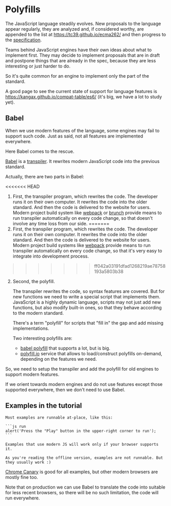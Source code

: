 
# Polyfills

The JavaScript language steadily evolves. New proposals to the language appear regularly, they are analyzed and, if considered worthy, are appended to the list at <https://tc39.github.io/ecma262/> and then progress to the [specification](http://www.ecma-international.org/publications/standards/Ecma-262.htm).

Teams behind JavaScript engines have their own ideas about what to implement first. They may decide to implement proposals that are in draft and postpone things that are already in the spec, because they are less interesting or just harder to do.

So it's quite common for an engine to implement only the part of the standard.

A good page to see the current state of support for language features is <https://kangax.github.io/compat-table/es6/> (it's big, we have a lot to study yet).

## Babel

When we use modern features of the language, some engines may fail to support such code. Just as said, not all features are implemented everywhere.

Here Babel comes to the rescue.

[Babel](https://babeljs.io) is a [transpiler](https://en.wikipedia.org/wiki/Source-to-source_compiler). It rewrites modern JavaScript code into the previous standard.

Actually, there are two parts in Babel:

<<<<<<< HEAD
1. First, the transpiler program, which rewrites the code. The developer runs it on their own computer. It rewrites the code into the older standard. And then the code is delivered to the website for users. Modern project build system like [webpack](http://webpack.github.io/) or [brunch](http://brunch.io/) provide means to run transpiler automatically on every code change, so that doesn't involve any time loss from our side.
=======
1. First, the transpiler program, which rewrites the code. The developer runs it on their own computer. It rewrites the code into the older standard. And then the code is delivered to the website for users. Modern project build systems like [webpack](http://webpack.github.io/) provide means to run transpiler automatically on every code change, so that it's very easy to integrate into development process.
>>>>>>> ff042a03191dfad1268219ae78758193a5803b38

2. Second, the polyfill.

    The transpiler rewrites the code, so syntax features are covered. But for new functions we need to write a special script that implements them. JavaScript is a highly dynamic language, scripts may not just add new functions, but also modify built-in ones, so that they behave according to the modern standard.

    There's a term "polyfill" for scripts that "fill in" the gap and add missing implementations.

    Two interesting polyfills are:
    - [babel polyfill](https://babeljs.io/docs/usage/polyfill/) that supports a lot, but is big.
    - [polyfill.io](http://polyfill.io) service that allows to load/construct polyfills on-demand, depending on the features we need.

So, we need to setup the transpiler and add the polyfill for old engines to support modern features.

If we orient towards modern engines and do not use features except those supported everywhere, then we don't need to use Babel.

## Examples in the tutorial


````online
Most examples are runnable at-place, like this:

```js run
alert('Press the "Play" button in the upper-right corner to run');
```

Examples that use modern JS will work only if your browser supports it.
````

```offline
As you're reading the offline version, examples are not runnable. But they usually work :)
```

[Chrome Canary](https://www.google.com/chrome/browser/canary.html) is good for all examples, but other modern browsers are mostly fine too.

Note that on production we can use Babel to translate the code into suitable for less recent browsers, so there will be no such limitation, the code will run everywhere.
